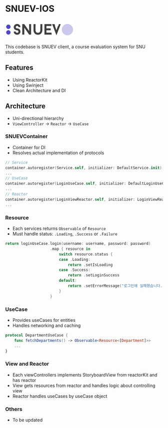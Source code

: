 # SNUEV-IOS

![logo](snuev-ios/images/img-logo-220-px.png)

This codebase is SNUEV client, a course evaluation system for SNU students.

## Features
- Using ReactorKit
- Using Swinject
- Clean Architecture and DI

## Architecture
- Uni-directional hierarchy
- `ViewController` -> `Reactor` -> `UseCase`

### SNUEVContainer
- Container for DI
- Resolves actual implementation of protocols
```swift
// Service
container.autoregister(Service.self, initializer: DefaultService.init)
...
// UseCase
container.autoregister(LoginUseCase.self, initializer: DefaultLoginUseCase.init)
...
// Reactor
container.autoregister(LoginViewReactor.self, initializer: LoginViewReactor.init)
...

```
### Resource
- Each services returns `Observable` of `Resource`
- Must handle status: `.Loading`, `.Success` or `.Failure`
```swift
return loginUseCase.login(username: username, password: password)
                    .map { resource in
                        switch resource.status {
                        case .Loading:
                            return .setIsLoading
                        case .Success:
                            return .setLoginSuccess
                        default:
                            return .setErrorMessage("로그인에 실패했습니다.")
                        }
                    }
```

### UseCase
- Provides useCases for entities
- Handles networking and caching 
```swift
protocol DepartmentUseCase {
    func fetchDepartments() -> Observable<Resource<[Department]>>
    ...
}
```

### View and Reactor
- Each viewControllers implements StoryboardView from reactorKit and has reactor
- View gets resources from reactor and handles logic about controlling view
- Reactor handles useCases by useCase object

### Others
- To be updated








